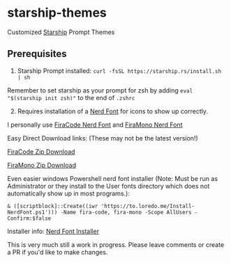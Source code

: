 # starship-themes
Customized [Starship](https://starship.rs/) Prompt Themes
## Prerequisites
1. Starship Prompt installed: `curl -fsSL https://starship.rs/install.sh | sh`

Remember to set starship as your prompt for zsh by adding `eval "$(starship init zsh)"` to the end of `.zshrc`

2. Requires installation of a [Nerd Font](https://github.com/ryanoasis/nerd-fonts) for icons to show up correctly.

I personally use [FiraCode Nerd Font](https://github.com/ryanoasis/nerd-fonts/blob/master/patched-fonts/FiraCode) and [FiraMono Nerd Font](https://github.com/ryanoasis/nerd-fonts/blob/master/patched-fonts/FiraMono)


Easy Direct Download links: (These may not be the latest version!)

[FiraCode Zip Download](https://github.com/ryanoasis/nerd-fonts/releases/download/v3.3.0/FiraCode.zip)

[FiraMono Zip Download](https://github.com/ryanoasis/nerd-fonts/releases/download/v3.3.0/FiraMono.zip)

Even easier windows Powershell nerd font installer (Note: Must be run as Administrator or they install to the User fonts directory which does not automatically show up in most programs.):


`& ([scriptblock]::Create((iwr 'https://to.loredo.me/Install-NerdFont.ps1'))) -Name fira-code, fira-mono -Scope AllUsers -Confirm:$false`

Installer info: [Nerd Font Installer](https://github.com/jpawlowski/nerd-fonts-installer-PS)


This is very much still a work in progress.  Please leave comments or create a PR if you'd like to make changes.
